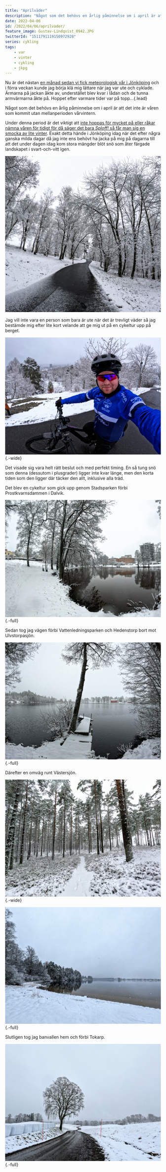 ```yaml
---
title: "Aprilväder"
description: "Något som det behövs en årlig påminnelse om i april är att det inte är våren som kommit utan mellanperioden vårvintern"
date: 2022-04-06
id: /2022/04/06/aprilvader/
feature_image: Gustav-Lindqvist_0942.JPG
twitterId: "1511791119150972928"
series: cykling
tags:
    - var
    - vinter
    - cykling
    - jkpg
---
```


Nu är det nästan [en månad sedan vi fick meteorologisk vår i Jönköping] och i förra veckan kunde jag börja klä mig lättare när jag var ute och cyklade. Ärmarna på jackan åkte av, understället blev kvar i lådan och de tunna armvärmarna åkte på. Hoppet efter varmare tider var på topp…{.lead}

Något som det behövs en årlig påminnelse om i april är att det inte är våren som kommit utan mellanperioden vårvintern.

Under denna period är det viktigt att [inte hoppas för mycket på eller råkar nämna våren för tidigt för då säger det bara _Sploff!_ så får man sig en smocka av lite vinter][Vårdemort av Ellen Ekman på Instagram]. Exakt detta hände i Jönköping idag när det efter några ganska milda dagar då jag inte ens behövt ha jacka på mig på dagarna till att det under dagen idag kom stora mängder blöt snö som åter färgade landskapet i svart-och-vitt igen.

![En snötäckt park med en asfalterad gångväg som delar bilden i två delar. I bakgrunden syns träd täckta av tung snö.](Gustav-Lindqvist_0947.JPG)

Jag vill inte vara en person som bara är ute när det är trevligt väder så jag bestämde mig efter lite kort velande att ge mig ut på en cykeltur upp på berget.

![Selfie på Gustav som sitter på en stigcykel i ett snöklätt landskap](Gustav-Lindqvist_0958.JPG){.-wide}

Det visade sig vara helt rätt beslut och med perfekt timing. En så tung snö som denna (dessutom i plusgrader) ligger inte kvar länge, men den korta tiden som den ligger där täcker den allt, inklusive alla träd.

Det blev en cykeltur som gick upp genom Stadsparken förbi Prostkvarnsdammen i Dalvik.

![Prostkvarnsdammen med snö omkring](Gustav-Lindqvist_0964.JPG){.-full}

Sedan tog jag vägen förbi Vattenledningsparken och Hedenstorp bort mot Ulvstorpasjön.

![En brygga som sticker ut i Ulvstorpasjön med ett ensamt träd. Allt är snötäckt.](Gustav-Lindqvist_0983.JPG){.-full}

Därefter en omväg runt Västersjön.

![En stig i en öppen skog täckt av ett tungt lager blöt snö.](Gustav-Lindqvist_0993.JPG){.-wide}

![Västersjön med snöklädd skog i bakgrunden och en snötäckt strand i förgrunden.](Gustav-Lindqvist_0994.JPG){.-full}

Slutligen tog jag banvallen hem och förbi Tokarp.

![Snötäckt åkermark med en svart grusväg som slingrar sig bort mot Tokarp.](Gustav-Lindqvist_1021.JPG){.-full}

[en månad sedan vi fick meteorologisk vår i Jönköping]: https://www.smhi.se/vader/observationer/ankomst-arstider/var/2022 "Ankomstkartor på SMHI"
[Vårdemort av Ellen Ekman på Instagram]: https://www.instagram.com/p/CbuPBpXMLpg/ "Vårdemort av Ellen Ekman på Instagram"
